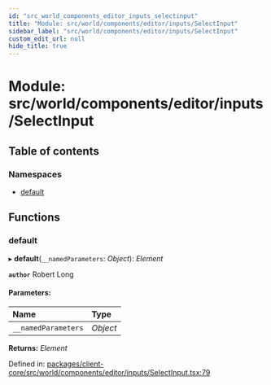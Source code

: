 ```yaml
---
id: "src_world_components_editor_inputs_selectinput"
title: "Module: src/world/components/editor/inputs/SelectInput"
sidebar_label: "src/world/components/editor/inputs/SelectInput"
custom_edit_url: null
hide_title: true
---
```


# Module: src/world/components/editor/inputs/SelectInput

## Table of contents

### Namespaces

- [default](src_world_components_editor_inputs_selectinput.default.md)

## Functions

### default

▸ **default**(`__namedParameters`: *Object*): *Element*

**`author`** Robert Long

#### Parameters:

Name | Type |
:------ | :------ |
`__namedParameters` | *Object* |

**Returns:** *Element*

Defined in: [packages/client-core/src/world/components/editor/inputs/SelectInput.tsx:79](https://github.com/xr3ngine/xr3ngine/blob/716a06460/packages/client-core/src/world/components/editor/inputs/SelectInput.tsx#L79)
